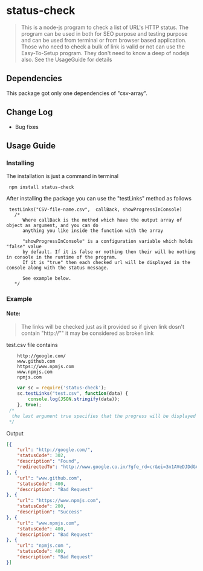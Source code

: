# status-check
 >This is a node-js program to check a list of URL's HTTP status. The program
can be used in both for SEO purpose and testing purpose and can be used from terminal
or from browser based application. Those who need to check a bulk of link is valid or not can use the Easy-To-Setup program.
They don't need to know a deep of nodejs also. See the UsageGuide for details

## Dependencies
This package got only one dependencies of "csv-array".

## Change Log
* Bug fixes

## Usage Guide
### Installing

The installation is just a command in terminal

```
 npm install status-check
```

After installing the package you can use the "testLinks" method as follows
```
 testLinks("CSV-file-name.csv",  callBack, showProgressInConsole)
   /*
      Where callBack is the method which have the output array of object as argument, and you can do 
      anything you like inside the function with the array

      "showProgressInConsole" is a configuration variable which holds "false" value 
      by default. If it is false or nothing then their will be nothing in console in the runtime of the program.
      If it is "true" then each checked url will be displayed in the console along with the status message.

      See example below.
   */
```
### Example
#### Note:
>The links will be checked just as it provided so if given link dosn't contain "http://"" it may be considered as broken link

test.csv file contains

```
	http://google.com/
	www.github.com
	https://www.npmjs.com
	www.npmjs.com
	npmjs.com 
```
```javascript
	var sc = require('status-check');
	sc.testLinks("test.csv", function(data) {
		console.log(JSON.stringify(data));
	}, true);
 /*
  the last argument true specifies that the progress will be displayed in console
 */
``` 

Output
```json
[{
    "url": "http://google.com/",
    "statusCode": 302,
    "description": "Found",
    "redirectedTo": "http://www.google.co.in/?gfe_rd=cr&ei=3n1AVeDJDdGAuATt3YGACA"
}, {
    "url": "www.github.com",
    "statusCode": 400,
    "description": "Bad Request"
}, {
    "url": "https://www.npmjs.com",
    "statusCode": 200,
    "description": "Success"
}, {
    "url": "www.npmjs.com",
    "statusCode": 400,
    "description": "Bad Request"
}, {
    "url": "npmjs.com ",
    "statusCode": 400,
    "description": "Bad Request"
}]
```



